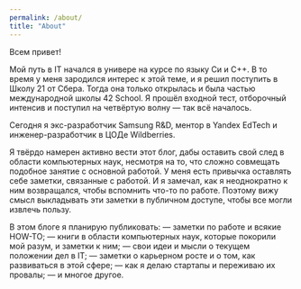 ```yaml
---
permalink: /about/
title: "About"
---
```

Всем привет!

Мой путь в IT начался в универе на курсе по языку Си и C++. В то время у меня зародился интерес к этой теме, и я решил поступить в Школу 21 от Сбера. Тогда она только открылась и была частью международной школы 42 School. Я прошёл входной тест, отборочный интенсив и поступил на четвёртую волну — так всё началось.

Сегодня я экс-разработчик Samsung R&D, ментор в Yandex EdTech и инженер-разработчик в ЦОДе Wildberries.

Я твёрдо намерен активно вести этот блог, дабы оставить свой след в области компьютерных наук, несмотря на то, что сложно совмещать подобное занятие с основной работой. У меня есть привычка оставлять себе заметки, связанные с работой. И я замечал, как я неоднократно к ним возвращался, чтобы вспомнить что-то по работе. Поэтому вижу смысл выкладывать эти заметки в публичном доступе, чтобы все могли извлечь пользу.

В этом блоге я планирую публиковать:
    — заметки по работе и всякие HOW-TO;
    — книги в области компьютерных наук, которые покорили мой разум, и заметки к ним;
    — свои идеи и мысли о текущем положении дел в IT;
    — заметки о карьерном росте и о том, как развиваться в этой сфере;
    — как я делаю стартапы и переживаю их провалы;
    — и многое другое.